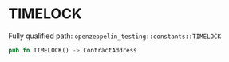 # TIMELOCK

Fully qualified path: `openzeppelin_testing::constants::TIMELOCK`

```rust
pub fn TIMELOCK() -> ContractAddress
```

